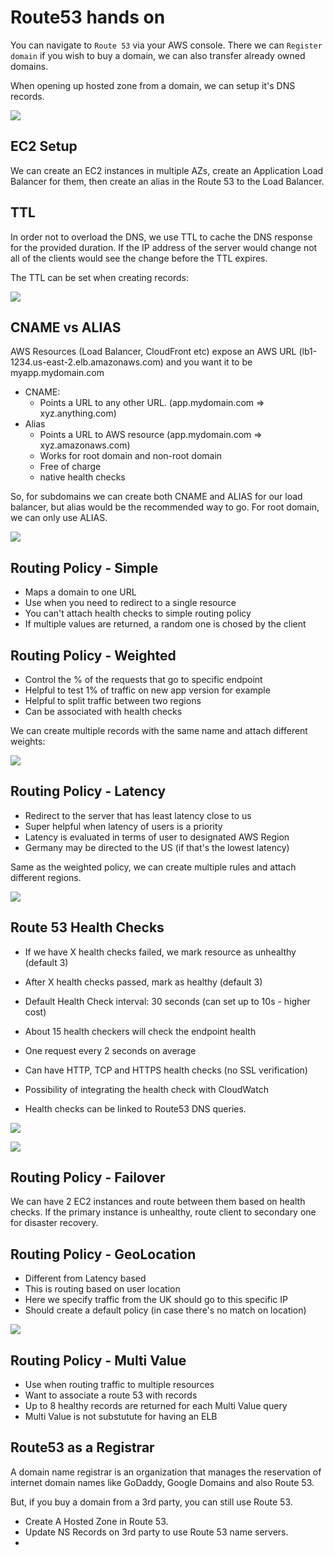 # Route53 hands on

You can navigate to `Route 53` via your AWS console. 
There we can `Register domain` if you wish to buy a domain, we can also transfer already owned domains.

When opening up hosted zone from a domain, we can setup it's DNS records.

![](images/2019-12-30-10-05-25.png)

## EC2 Setup

We can create an EC2 instances in multiple AZs, create an Application Load Balancer for them, then create an alias in the Route 53 to the Load Balancer.

## TTL

In order not to overload the DNS, we use TTL to cache the DNS response for the provided duration. If the IP address of the server would change not all of the clients would see the change before the TTL expires.

The TTL can be set when creating records:

![](images/2019-12-30-10-11-38.png)

## CNAME vs ALIAS

AWS Resources (Load Balancer, CloudFront etc) expose an AWS URL (lb1-1234.us-east-2.elb.amazonaws.com) and you want it to be myapp.mydomain.com
- CNAME:
    - Points a URL to any other URL. (app.mydomain.com => xyz.anything.com)
- Alias
    - Points a URL to AWS resource (app.mydomain.com => xyz.amazonaws.com)
    - Works for root domain and non-root domain
    - Free of charge
    - native health checks

So, for subdomains we can create both CNAME and ALIAS for our load balancer, but alias would be the recommended way to go. For root domain, we can only use ALIAS.

![](images/2019-12-30-10-16-01.png)

## Routing Policy - Simple

- Maps a domain to one URL
- Use when you need to redirect to a single resource
- You can't attach health checks to simple routing policy
- If multiple values are returned, a random one is chosed by the client

## Routing Policy - Weighted

- Control the % of the requests that go to specific endpoint
- Helpful to test 1% of traffic on new app version for example
- Helpful to split traffic between two regions
- Can be associated with health checks

We can create multiple records with the same name and attach different weights:

![](images/2019-12-30-10-22-19.png)

## Routing Policy - Latency

- Redirect to the server that has least latency close to us
- Super helpful when latency of users is a priority
- Latency is evaluated in terms of user to designated AWS Region
- Germany may be directed to the US (if that's the lowest latency)

Same as the weighted policy, we can create multiple rules and attach different regions.

![](images/2019-12-30-10-24-19.png)

## Route 53 Health Checks

- If we have X health checks failed, we mark resource as unhealthy (default 3)
- After X health checks passed, mark as healthy (default 3)
- Default Health Check interval: 30 seconds (can set up to 10s - higher cost)
- About 15 health checkers will check the endpoint health
- One request every 2 seconds on average
- Can have HTTP, TCP and HTTPS health checks (no SSL verification)
- Possibility of integrating the health check with CloudWatch

- Health checks can be linked to Route53 DNS queries.

![](images/2019-12-30-10-28-13.png)

![](images/2019-12-30-10-29-14.png)

## Routing Policy - Failover

We can have 2 EC2 instances and route between them based on health checks. If the primary instance is unhealthy, route client to secondary one for disaster recovery.

## Routing Policy - GeoLocation

- Different from Latency based
- This is routing based on user location
- Here we specify traffic from the UK should go to this specific IP
- Should create a default policy (in case there's no match on location)

![](images/2019-12-30-10-34-18.png)

## Routing Policy - Multi Value

- Use when routing traffic to multiple resources
- Want to associate a route 53 with records
- Up to 8 healthy records are returned for each Multi Value query
- Multi Value is not substutute for having an ELB

## Route53 as a Registrar

A domain name registrar is an organization that manages the reservation of internet domain names like GoDaddy, Google Domains and also Route 53.

But, if you buy a domain from a 3rd party, you can still use Route 53.

- Create A Hosted Zone in Route 53.
- Update NS Records on 3rd party to use Route 53 name servers.
- 